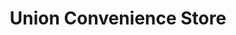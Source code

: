 ---
title: "Union Convenience Store"
url: /fresh-meadows/union-convenience-store/
shop: convenience
---
